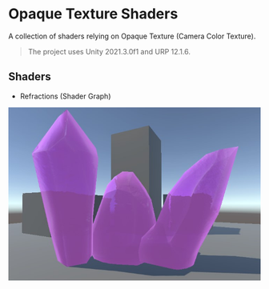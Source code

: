 ﻿# Opaque Texture Shaders

A collection of shaders relying on Opaque Texture (Camera Color Texture).

> The project uses Unity 2021.3.0f1 and URP 12.1.6.

## Shaders

- Refractions (Shader Graph)

![Refractions](Documentation/refractions.jpg)